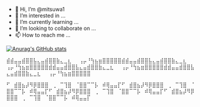 - 👋 Hi, I’m @mitsuwa1
- 👀 I’m interested in ...
- 🌱 I’m currently learning ...
- 💞️ I’m looking to collaborate on ...
- 📫 How to reach me ...

[![Anurag's GitHub stats](https://github-readme-stats.vercel.app/api?username=mitsuwa1)](https://github.com/anuraghazra/github-readme-stats)

⣾⣾⣤⣤⣾⣿⣿⣧⣄⣤⣾⣿⣿⣷⣄⣀⣆⠀⠀⢠⡤⠘⢳⣦⣶⣿⣿⣿⣿⣿⣾⣾⣤⣤⣾⣿⣿⣧⣄⣤⣾⣿⣿⣷⣄⣀⣆⠀⠀⢠⡤⠘⢳⣦⣶⣿⣿⣿⣿⣿⣾⣾⣤⣤⣾⣿⣿⣧⣄⣤⣾⣿⣿⣷⣄⣀⣆⠀⠀⢠⡤⠘⢳⣦⣶⣿⣿⣿⣿⣿⣾⣾⣤⣤⣾⣿⣿⣧⣄⣤⣾⣿⣿⣷⣄⣀⣆⠀⠀⢠⡤⠘⢳⣦⣶⣿⣿⣿⣿⣿
<!-- ⠿⡿⠿⣿⠟⢿⣿⣿⡉⠁⠉⠉⠙⣿⣿⣿⣿⠆⠀⢿⣗⠀⢀⣿⣿⣿⡟⠉⠈⢹⠿⡿⠿⣿⠟⢿⣿⣿⡉⠁⠉⠉⠙⣿⣿⣿⣿⠆⠀⢿⣗⠀⢀⣿⣿⣿⡟⠉⠈⢹⠿⡿⠿⣿⠟⢿⣿⣿⡉⠁⠉⠉⠙⣿⣿⣿⣿⠆⠀⢿⣗⠀⢀⣿⣿⣿⡟⠉⠈⢹⠿⡿⠿⣿⠟⢿⣿⣿⡉⠁⠉⠉⠙⣿⣿⣿⣿⠆⠀⢿⣗⠀⢀⣿⣿⣿⡟⠉⠈⢹
⠀⠀⡄⠓⠀⠀⣸⣿⣷⡄⢀⣤⣠⣾⣿⣿⣷⣀⣠⣼⣿⣿⣿⣿⣿⣿⣧⣀⣀⣼⠀⠀⡄⠓⠀⠀⣸⣿⣷⡄⢀⣤⣠⣾⣿⣿⣷⣀⣠⣼⣿⣿⣿⣿⣿⣿⣧⣀⣀⣼⠀⠀⡄⠓⠀⠀⣸⣿⣷⡄⢀⣤⣠⣾⣿⣿⣷⣀⣠⣼⣿⣿⣿⣿⣿⣿⣧⣀⣀⣼⠀⠀⡄⠓⠀⠀⣸⣿⣷⡄⢀⣤⣠⣾⣿⣿⣷⣀⣠⣼⣿⣿⣿⣿⣿⣿⣧⣀⣀⣼
⢄⣀⣧⡤⠈⠉⡇⠠⣽⣿⣿⣿⣿⣿⣿⣿⣿⣿⣿⣿⣿⣿⠟⠛⢿⣿⣿⣿⣿⣿⢄⣀⣧⡤⠈⠉⡇⠠⣽⣿⣿⣿⣿⣿⣿⣿⣿⣿⣿⣿⣿⣿⠟⠛⢿⣿⣿⣿⣿⣿⢄⣀⣧⡤⠈⠉⡇⠠⣽⣿⣿⣿⣿⣿⣿⣿⣿⣿⣿⣿⣿⣿⠟⠛⢿⣿⣿⣿⣿⣿⢄⣀⣧⡤⠈⠉⡇⠠⣽⣿⣿⣿⣿⣿⣿⣿⣿⣿⣿⣿⣿⣿⠟⠛⢿⣿⣿⣿⣿⣿
⡎⠉⢹⣧⠀⠀⠁⠀⢹⣿⣿⣿⠿⢿⣿⣿⣿⣿⣿⣿⣿⣿⡀⠀⠈⢻⣿⠋⢻⣿⡎⠉⢹⣧⠀⠀⠁⠀⢹⣿⣿⣿⠿⢿⣿⣿⣿⣿⣿⣿⣿⣿⡀⠀⠈⢻⣿⠋⢻⣿⡎⠉⢹⣧⠀⠀⠁⠀⢹⣿⣿⣿⠿⢿⣿⣿⣿⣿⣿⣿⣿⣿⡀⠀⠈⢻⣿⠋⢻⣿⡎⠉⢹⣧⠀⠀⠁⠀⢹⣿⣿⣿⠿⢿⣿⣿⣿⣿⣿⣿⣿⣿⡀⠀⠈⢻⣿⠋⢻⣿
 -->


⠋⠀⣾⣿⣦⡼⠻⡿⣿⣿⣿⠀⢀⠀⠉⢹⣿⠀⠈⣿⣿⠉⠉⡧⠀⠾⢿⣤⣤⡏⠋⠀⣾⣿⣦⡼⠻⡿⣿⣿⣿⠀⢀⠀⠉⢹⣿⠀⠈⣿⣿⠉⠉⡧⠀⠾⢿⣤⣤⡏⠋⠀⣾⣿⣦⡼⠻⡿⣿⣿⣿⠀⢀⠀⠉⢹⣿⠀⠈⣿⣿⠉⠉⡧⠀⠾⢿⣤⣤⡏⠋⠀⣾⣿⣦⡼⠻⡿⣿⣿⣿⠀⢀⠀⠉⢹⣿⠀⠈⣿⣿⠉⠉⡧⠀⠾⢿⣤⣤⡏
<!-- ⣤⣾⣿⠟⠛⠃⠀⠀⢠⠿⣿⡏⠉⢳⣴⣿⡋⠉⠏⠉⢳⣶⣶⣦⣤⣀⡀⠉⠉⢓⣤⣾⣿⠟⠛⠃⠀⠀⢠⠿⣿⡏⠉⢳⣴⣿⡋⠉⠏⠉⢳⣶⣶⣦⣤⣀⡀⠉⠉⢓⣤⣾⣿⠟⠛⠃⠀⠀⢠⠿⣿⡏⠉⢳⣴⣿⡋⠉⠏⠉⢳⣶⣶⣦⣤⣀⡀⠉⠉⢓⣤⣾⣿⠟⠛⠃⠀⠀⢠⠿⣿⡏⠉⢳⣴⣿⡋⠉⠏⠉⢳⣶⣶⣦⣤⣀⡀⠉⠉⢓
⠀⢈⠉⠀⣴⠀⠙⠿⣿⠦⠉⠙⣀⣠⣿⠉⢳⠀⠁⡀⣾⠿⠿⣿⠁⢝⣿⠏⢠⠊⠀⢈⠉⠀⣴⠀⠙⠿⣿⠦⠉⠙⣀⣠⣿⠉⢳⠀⠁⡀⣾⠿⠿⣿⠁⢝⣿⠏⢠⠊⠀⢈⠉⠀⣴⠀⠙⠿⣿⠦⠉⠙⣀⣠⣿⠉⢳⠀⠁⡀⣾⠿⠿⣿⠁⢝⣿⠏⢠⠊⠀⢈⠉⠀⣴⠀⠙⠿⣿⠦⠉⠙⣀⣠⣿⠉⢳⠀⠁⡀⣾⠿⠿⣿⠁⢝⣿⠏⢠⠊
⣿⣿⣦⣴⣿⣶⠀⢀⣨⣄⣠⡔⠋⠉⢹⣶⣾⣶⣤⣤⣷⣀⣠⣿⢋⡉⣷⣿⣼⣤⣿⣿⣦⣴⣿⣶⠀⢀⣨⣄⣠⡔⠋⠉⢹⣶⣾⣶⣤⣤⣷⣀⣠⣿⢋⡉⣷⣿⣼⣤⣿⣿⣦⣴⣿⣶⠀⢀⣨⣄⣠⡔⠋⠉⢹⣶⣾⣶⣤⣤⣷⣀⣠⣿⢋⡉⣷⣿⣼⣤⣿⣿⣦⣴⣿⣶⠀⢀⣨⣄⣠⡔⠋⠉⢹⣶⣾⣶⣤⣤⣷⣀⣠⣿⢋⡉⣷⣿⣼⣤
⠀⠛⠙⠛⢻⣧⣀⡞⠉⠙⣿⣧⣤⣶⡏⠉⠈⠋⠉⠿⢿⣿⡯⠁⠒⣸⣿⣿⣏⠞⠀⠛⠙⠛⢻⣧⣀⡞⠉⠙⣿⣧⣤⣶⡏⠉⠈⠋⠉⠿⢿⣿⡯⠁⠒⣸⣿⣿⣏⠞⠀⠛⠙⠛⢻⣧⣀⡞⠉⠙⣿⣧⣤⣶⡏⠉⠈⠋⠉⠿⢿⣿⡯⠁⠒⣸⣿⣿⣏⠞⠀⠛⠙⠛⢻⣧⣀⡞⠉⠙⣿⣧⣤⣶⡏⠉⠈⠋⠉⠿⢿⣿⡯⠁⠒⣸⣿⣿⣏⠞ -->



<!---
mitsuwa1/mitsuwa1 is a ✨ special ✨ repository because its `README.md` (this file) appears on your GitHub profile.
You can click the Preview link to take a look at your changes.
--->
